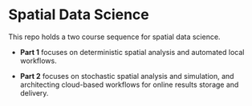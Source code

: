 # Spatial Data Science

This repo holds a two course sequence for spatial data science. 

- **Part 1** focuses on deterministic spatial analysis and automated local workflows. 

- **Part 2** focuses on stochastic spatial analysis and simulation, and architecting cloud-based workflows for online results storage and delivery.
